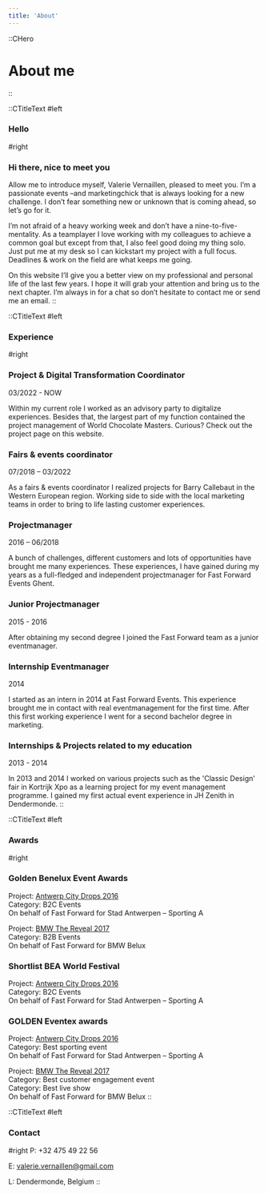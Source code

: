 ```yaml
---
title: 'About'
---
```


::CHero
# About me
::

::CTitleText
#left
### Hello

#right
### Hi there, nice to meet you

Allow me to introduce myself, Valerie Vernaillen, pleased to meet you. I’m a passionate events –and marketingchick that is always looking for a new challenge. I don’t fear something new or unknown that is coming ahead, so let’s go for it.

I’m not afraid of a heavy working week and don’t have a nine-to-five-mentality. As a teamplayer I love working with my colleagues to achieve a common goal but except from that, I also feel good doing my thing solo. Just put me at my desk so I can kickstart my project with a full focus. Deadlines & work on the field are what keeps me going.

On this website I’ll give you a better view on my professional and personal  life of the last few years. I hope it will grab your attention and  bring us to the next chapter. I’m always in for a chat so don’t hesitate to contact me or send me an email.
::

::CTitleText
#left
### Experience

#right
### Project & Digital Transformation Coordinator
03/2022 - NOW

Within my current role I worked as an advisory party to digitalize experiences. Besides that, the largest part of my function contained the project management of World Chocolate Masters. Curious? Check out the project page on this website.

### Fairs & events coordinator
07/2018 – 03/2022

As a fairs & events coordinator I realized projects for Barry Callebaut in the Western European region. Working side to side with the local marketing teams in order to bring to life lasting customer experiences.

### Projectmanager
2016 – 06/2018

A bunch of challenges, different customers and lots of opportunities have brought me many experiences. These experiences, I have gained during my years as a full-fledged and independent projectmanager for Fast Forward Events Ghent.

### Junior Projectmanager
2015 - 2016

After obtaining my second degree I joined the Fast Forward team as a junior eventmanager.

### Internship Eventmanager
2014

I started as an intern in 2014 at Fast Forward Events. This experience brought me in contact with real eventmanagement for the first time. After this first working experience I went for a second bachelor degree in marketing.

### Internships & Projects related to my education
2013 - 2014

In 2013 and 2014 I worked on various projects such as the 'Classic Design' fair in Kortrijk Xpo as a learning project for my event management programme. I gained my first actual event experience in JH Zenith in Dendermonde.
::

::CTitleText
#left
### Awards

#right
### Golden Benelux Event Awards
Project: [Antwerp City Drops 2016](/portfolio/antwerp-city-drops)\
Category: B2C Events\
On behalf of Fast Forward for Stad Antwerpen – Sporting A

Project: [BMW The Reveal 2017](/portfolio/bmw-the-reveal)\
Category: B2B Events\
On behalf of Fast Forward for BMW Belux

### Shortlist BEA World Festival
Project: [Antwerp City Drops 2016](/portfolio/antwerp-city-drops)\
Category: B2C Events\
On behalf of Fast Forward for Stad Antwerpen – Sporting A

### GOLDEN Eventex awards
Project: [Antwerp City Drops 2016](/portfolio/antwerp-city-drops)\
Category: Best sporting event\
On behalf of Fast Forward for Stad Antwerpen – Sporting A

Project: [BMW The Reveal 2017](/portfolio/bmw-the-reveal)\
Category: Best customer engagement event\
Category: Best live show\
On behalf of Fast Forward for BMW Belux
::

::CTitleText
#left
### Contact

#right
P: +32 475 49 22 56

E: valerie.vernaillen@gmail.com

L: Dendermonde, Belgium
::